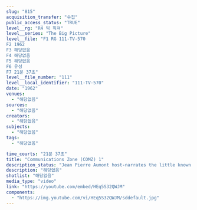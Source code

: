 ```yaml
---
slug: "815"
acquisition_transfer: "수집"
public_access_status: "TRUE"
level__rg: "R4 빅 픽쳐"
level__series: "The Big Picture"
level__file: "F1 RG 111-TV-570
F2 1962
F3 해당없음
F4 해당없음
F5 해당없음
F6 유성
F7 21분 37초"
level__file_number: "111"
level__local_identifier: "111-TV-570"
date: "1962"
venues: 
  - "해당없음"
sources: 
  - "해당없음"
creators: 
  - "해당없음"
subjects: 
  - "해당없음"
tags: 
  - "해당없음"

time_courts: "21분 37초"
title: "Communications Zone (COMZ) 1"
description_status: "Jean Pierre Aumont host-narrates the little known story of the Army`s vast logistical network COMZ: Communications Zone, US Army, Europe."
description: "해당없음"
shotlist: "해당없음"
media_type: "video"
link: "https://youtube.com/embed/HEq5S32QWJM"
components: 
  - "https://img.youtube.com/vi/HEq5S32QWJM/sddefault.jpg"
---
```

